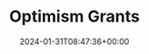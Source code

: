 ---
title: "Optimism Grants"
description: "Supporting builders and projects on Optimism through strategic grant allocation"
lead: "We're dedicated to fostering growth and innovation in the Optimism ecosystem by providing grants to builders, developers, and projects that align with our mission."
date: 2024-01-31T08:47:36+00:00
lastmod: 2024-01-31T08:47:36+00:00
draft: false
seo:
  title: "Optimism Grants - Supporting Builders on Optimism"
  description: "The Optimism Grants provides strategic grant allocation to foster growth and innovation in the Optimism ecosystem. Apply for Season 8 starting August 20th."
  canonical: ""
  noindex: false
---